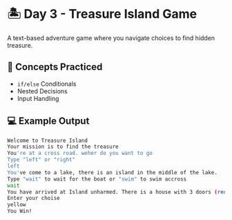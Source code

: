 # 🏝️ Day 3 - Treasure Island Game

A text-based adventure game where you navigate choices to find hidden treasure.

## 🧠 Concepts Practiced

- `if/else` Conditionals
- Nested Decisions
- Input Handling

## 💻 Example Output

```bash
Welcome to Treasure Island
Your mission is to find the treasure
You're at a cross road. weher do you want to go
Type "left" or "right"
left
You've come to a lake, there is an island in the middle of the lake.
Type "wait" to wait for the boat or "swim" to swim accross
wait
You have arrived at Island unharmed. There is a house with 3 doors (red, blue, yellow)
Enter your choise
yellow
You Win!
```
